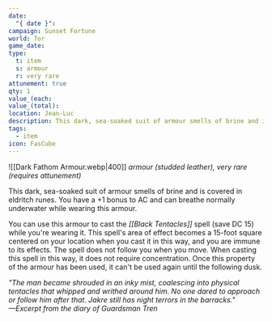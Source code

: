 ```yaml
---
date:
  "{ date }": 
campaign: Sunset Fortune
world: Tor
game_date: 
type:
  t: item
  s: armour
  r: very rare
attunement: true
qty: 1
value_(each: 
value_(total): 
location: Jean-Luc
description: This dark, sea-soaked suit of armour smells of brine and is covered in eldritch runes
tags:
  - item
icon: FasCube
---
```

![[Dark Fathom Armour.webp|400]]
_armour (studded leather), very rare (requires attunement)_

This dark, sea-soaked suit of armour smells of brine and is covered in eldritch runes. You have a +1 bonus to AC and can breathe normally underwater while wearing this armour.

You can use this armour to cast the _[[Black Tentacles]]_ spell (save DC 15) while you're wearing it. This spell's area of effect becomes a 15-foot square centered on your location when you cast it in this way, and you are immune to its effects. The spell does not follow you when you move. When casting this spell in this way, it does not require concentration. Once this property of the armour has been used, it can't be used again until the following dusk.

_"The man became shrouded in an inky mist, coalescing into physical tentacles that whipped and writhed around him. No one dared to approach or follow him after that. Jakre still has night terrors in the barracks."_  
_—Excerpt from the diary of Guardsman Tren_